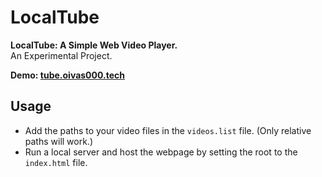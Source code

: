 # LocalTube
**LocalTube: A Simple Web Video Player.**  
An Experimental Project.

**Demo: [tube.oivas000.tech](https://tube.oivas000.tech)**

## Usage
- Add the paths to your video files in the `videos.list` file. (Only relative paths will work.)
- Run a local server and host the webpage by setting the root to the `index.html` file.
